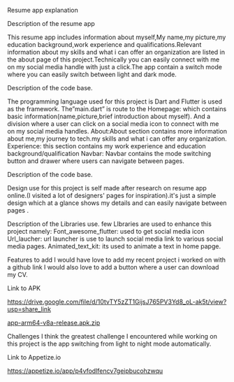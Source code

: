 Resume  app explanation

Description of the resume app

This resume app includes information about myself,My name,my picture,my education background,work experience and qualifications.Relevant information about my skills and what i can offer an organization are listed in the about page of this project.Technically  you can  easily connect with me on my social media handle with just a click.The app contain a switch mode where you can easily switch between light and dark mode.

Description of the code base.

The programming language used for this project is Dart and Flutter is used as the framework. The”main.dart” is route to the 
Homepage: which contains basic information(name,picture,brief introduction about myself). And a division where a user can click on a social media icon to connect with me on my social media handles.
About:About section contains more information about me,my journey to tech.my skills and what i can offer any organization.
Experience: this section contains my work experience and education background/qualification
Navbar: Navbar contains the mode switching button and drawer where users can navigate between pages.

Description of the code base.

Design use for this project is self made after research on resume app online.(I visited a lot of designers' pages for inspiration).it's just a simple design which at a glance shows my details and can easily navigate between pages .

Description of the Libraries use.
few LIbraries are used to enhance  this project namely:
Font_awesome_flutter: used to get social media  icon 
Url_laucher: url launcher is use to launch social media link to various social media pages.
Animated_text_kit: its used to animate a text in home papge.

Features to add 
I would have love to add my recent project i worked on with a github link 
I would also love to add a button where a user can download my CV.

Link to APK

https://drive.google.com/file/d/10tvTY5zZT1GijsJ765PV3Yd8_oL-ak5t/view?usp=share_link


[app-arm64-v8a-release.apk.zip](https://github.com/oriademuyi/olamideresumeapp/files/9941841/app-arm64-v8a-release.apk.zip)


Challenges
I think the greatest challenge I encountered while working on this project is the app  switching from light to night mode automatically.


Link to Appetize.io

https://appetize.io/app/p4vfodlfencv7geipbucohzwqu


